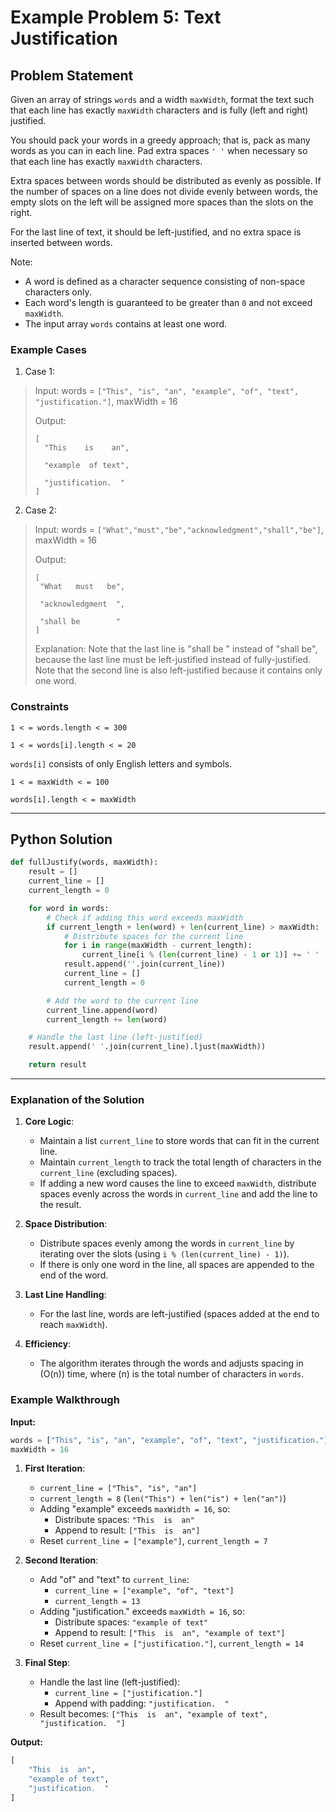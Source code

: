 # Example Problem 5: Text Justification

## Problem Statement
Given an array of strings `words` and a width `maxWidth`, format the text such that each line has exactly `maxWidth` characters and is fully (left and right) justified.

You should pack your words in a greedy approach; that is, pack as many words as you can in each line. Pad extra spaces `' '` when necessary so that each line has exactly `maxWidth` characters.

Extra spaces between words should be distributed as evenly as possible. If the number of spaces on a line does not divide evenly between words, the empty slots on the left will be assigned more spaces than the slots on the right.

For the last line of text, it should be left-justified, and no extra space is inserted between words.

Note:
- A word is defined as a character sequence consisting of non-space characters only.
- Each word's length is guaranteed to be greater than `0` and not exceed `maxWidth`.
- The input array `words` contains at least one word.

### Example Cases
1. Case 1:
>Input: words = `["This", "is", "an", "example", "of", "text", "justification."]`, maxWidth = 16
>
>Output:
>```
>[
>   "This    is    an",
>
>   "example  of text",
>
>   "justification.  "
>]
>```

2. Case 2:
>Input: words = `["What","must","be","acknowledgment","shall","be"]`, maxWidth = 16
>
>Output:
>
>```
>[
>  "What   must   be",
>
>  "acknowledgment  ",
>
>  "shall be        "
>]
>```
>Explanation: Note that the last line is "shall be    " instead of "shall     be", because the last line must be left-justified instead of fully-justified.
Note that the second line is also left-justified because it contains only one word.

### Constraints
`1 < = words.length < = 300`

`1 < = words[i].length < = 20`

`words[i]` consists of only English letters and symbols.

`1 < = maxWidth < = 100`

`words[i].length < = maxWidth`

---

## Python Solution
```python
def fullJustify(words, maxWidth):
    result = []
    current_line = []
    current_length = 0

    for word in words:
        # Check if adding this word exceeds maxWidth
        if current_length + len(word) + len(current_line) > maxWidth:
            # Distribute spaces for the current line
            for i in range(maxWidth - current_length):
                current_line[i % (len(current_line) - 1 or 1)] += ' '
            result.append(''.join(current_line))
            current_line = []
            current_length = 0

        # Add the word to the current line
        current_line.append(word)
        current_length += len(word)

    # Handle the last line (left-justified)
    result.append(' '.join(current_line).ljust(maxWidth))

    return result
```
---

### Explanation of the Solution

1. **Core Logic**:
   - Maintain a list `current_line` to store words that can fit in the current line.
   - Maintain `current_length` to track the total length of characters in the `current_line` (excluding spaces).
   - If adding a new word causes the line to exceed `maxWidth`, distribute spaces evenly across the words in `current_line` and add the line to the result.

2. **Space Distribution**:
   - Distribute spaces evenly among the words in `current_line` by iterating over the slots (using `i % (len(current_line) - 1)`).
   - If there is only one word in the line, all spaces are appended to the end of the word.

3. **Last Line Handling**:
   - For the last line, words are left-justified (spaces added at the end to reach `maxWidth`).

4. **Efficiency**:
   - The algorithm iterates through the words and adjusts spacing in \(O(n)\) time, where \(n\) is the total number of characters in `words`.

### Example Walkthrough

**Input:**
```python
words = ["This", "is", "an", "example", "of", "text", "justification."]
maxWidth = 16
```
1. **First Iteration**:
   - `current_line = ["This", "is", "an"]`
   - `current_length = 8` (`len("This") + len("is") + len("an")`)
   - Adding "example" exceeds `maxWidth = 16`, so:
     - Distribute spaces: `"This  is  an"`
     - Append to result: `["This  is  an"]`
   - Reset `current_line = ["example"]`, `current_length = 7`

2. **Second Iteration**:
   - Add "of" and "text" to `current_line`:
     - `current_line = ["example", "of", "text"]`
     - `current_length = 13`
   - Adding "justification." exceeds `maxWidth = 16`, so:
     - Distribute spaces: `"example of text"`
     - Append to result: `["This  is  an", "example of text"]`
   - Reset `current_line = ["justification."]`, `current_length = 14`

3. **Final Step**:
   - Handle the last line (left-justified):
     - `current_line = ["justification."]`
     - Append with padding: `"justification.  "`
   - Result becomes: `["This  is  an", "example of text", "justification.  "]`

**Output:**
```python
[
    "This  is  an",
    "example of text",
    "justification.  "
]
```
